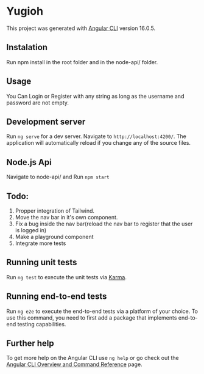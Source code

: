 # Yugioh

This project was generated with [Angular CLI](https://github.com/angular/angular-cli) version 16.0.5.

## Instalation

Run npm install in the root folder and in the node-api/ folder.

## Usage

You Can Login or Register with any string as long as the username and password are not empty.

## Development server

Run `ng serve` for a dev server. Navigate to `http://localhost:4200/`. The application will automatically reload if you change any of the source files.

## Node.js Api

Navigate to node-api/ and Run `npm start` 

## Todo:

1. Propper integration of Tailwind.
2. Move the nav bar in it's own component.
3. Fix a bug inside the nav bar(reload the nav bar to register that the user is logged in)
4. Make a playground component
5. Integrate more tests

## Running unit tests

Run `ng test` to execute the unit tests via [Karma](https://karma-runner.github.io).

## Running end-to-end tests

Run `ng e2e` to execute the end-to-end tests via a platform of your choice. To use this command, you need to first add a package that implements end-to-end testing capabilities.

## Further help

To get more help on the Angular CLI use `ng help` or go check out the [Angular CLI Overview and Command Reference](https://angular.io/cli) page.
